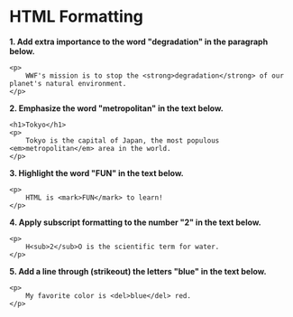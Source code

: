 # **HTML Formatting**

**1. Add extra importance to the word "degradation" in the paragraph below.**

```
<p>
    WWF's mission is to stop the <strong>degradation</strong> of our planet's natural environment.
</p>
```

**2. Emphasize the word "metropolitan" in the text below.**

```
<h1>Tokyo</h1>
<p>
    Tokyo is the capital of Japan, the most populous <em>metropolitan</em> area in the world.
</p>
```

**3. Highlight the word "FUN" in the text below.**

```
<p>
    HTML is <mark>FUN</mark> to learn!
</p>
```

**4. Apply subscript formatting to the number "2" in the text below.**

```
<p>
    H<sub>2</sub>O is the scientific term for water.
</p>
```

**5. Add a line through (strikeout) the letters "blue" in the text below.**

```
<p>
    My favorite color is <del>blue</del> red.
</p>
```